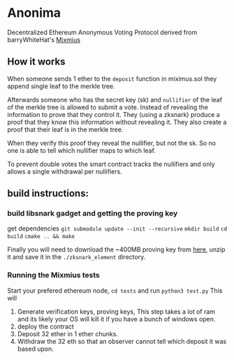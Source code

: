 # Anonima
Decentralized Ethereum Anonymous Voting Protocol derived from barryWhiteHat's [Mixmius](https://github.com/barryWhiteHat/miximus)

## How it works
When someone sends 1 ether to the `deposit` function in miximus.sol they append single leaf to the merkle tree. 

Afterwards someone who has the secret key (sk) and `nullifier` of the leaf of the merkle tree is allowed to submit a vote. Instead of revealing the information to prove that they control it. They (using a zksnark) produce a proof that they know this information without revealing it. They also create a proof that their leaf is in the merkle tree. 

When they verify this proof they reveal the nullifier, but not the sk. So no one is able to tell which nullifier maps to which leaf.

To prevent double votes the smart contract tracks the nullifiers and only allows a single withdrawal per nullifiers. 


## build instructions:



### build libsnark gadget and getting the proving key
get dependencies `git submodule update --init --recursive`
`mkdir build` 
`cd build`
`cmake .. && make`

Finally you will need to download the ~400MB proving key from [here](https://github.com/barryWhiteHat/miximus/releases/download/untagged-5e043815d553302be2d2/rinkeby_vk_pk.tar.gz), unzip it and save it in the `./zksnark_element` directory.

### Running the Mixmius tests
Start your prefered ethereum node, `cd tests` and run `python3 test.py` This will 
1. Generate verification keys, proving keys, This step takes a lot of ram and its likely your OS will kill it if you have a bunch of windows open.
2. deploy the contract
3. Deposit 32 ether in 1 ether chunks.
4. Withdraw the 32 eth so that an observer cannot tell which deposit it was based upon. 

